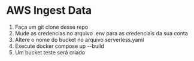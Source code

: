 # AWS Ingest Data

1. Faça um git clone desse repo
2. Mude as credencias no arquivo .env para as credenciais da sua conta
3. Altere o nome do bucket no arquivo serverless.yaml
4. Execute docker compose up --build
5. Um bucket teste será criado